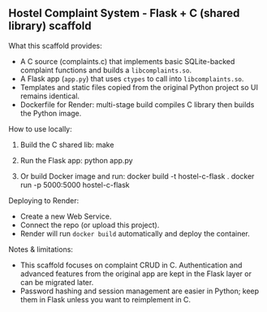 Hostel Complaint System - Flask + C (shared library) scaffold
-----------------------------------------------------------

What this scaffold provides:
- A C source (complaints.c) that implements basic SQLite-backed complaint functions and builds a `libcomplaints.so`.
- A Flask app (`app.py`) that uses `ctypes` to call into `libcomplaints.so`.
- Templates and static files copied from the original Python project so UI remains identical.
- Dockerfile for Render: multi-stage build compiles C library then builds the Python image.

How to use locally:
1. Build the C shared lib:
   make

2. Run the Flask app:
   python app.py

3. Or build Docker image and run:
   docker build -t hostel-c-flask .
   docker run -p 5000:5000 hostel-c-flask

Deploying to Render:
- Create a new Web Service.
- Connect the repo (or upload this project).
- Render will run `docker build` automatically and deploy the container.

Notes & limitations:
- This scaffold focuses on complaint CRUD in C. Authentication and advanced features from the original app are kept in the Flask layer or can be migrated later.
- Password hashing and session management are easier in Python; keep them in Flask unless you want to reimplement in C.